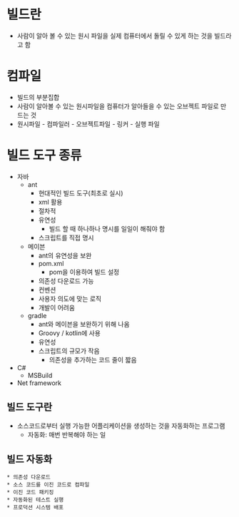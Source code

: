 # 빌드란
* 사람이 알아 볼 수 있는 원시 파일을 실제 컴퓨터에서 돌릴 수 있게 하는 것을 빌드라고 함

# 컴파일
* 빌드의 부분집합
* 사람이 알아볼 수 있는 원시파일을 컴퓨터가 알아들을 수 있는 오브젝트 파일로 만드는 것
* 원시파일 - 컴파일러 - 오브젝트파일 - 링커 - 실행 파일

# 빌드 도구 종류
* 자바
    * ant
        * 현대적인 빌드 도구(최초로 실시)
        * xml 활용
        * 절차적
        * 유연성
            * 빌드 할 때 하나하나 명시를 일일이 해줘야 함
        * 스크립트를 직접 명시
    * 메이븐
        * ant의 유연성을 보완
        * pom.xml
            * pom을 이용하여 빌드 설정
        * 의존성 다운로드 가능
        * 컨벤션
        * 사용자 의도에 맞는 로직
        * 개발이 어려움
    * gradle
        * ant와 메이븐을 보완하기 위해 나옴
        * Groovy / kotlin에 사용
        * 유연성
        * 스크립트의 규모가 작음
            * 의존성을 추가하는 코드 줄이 짧음
* C#
    * MSBuild
* Net framework


## 빌드 도구란
* 소스코드로부터 실행 가능한 어플리케이션을 생성하는 것을 자동화하는 프로그램
    * 자동화: 매번 반복해야 하는 일

## 빌드 자동화
    * 의존성 다운로드
    * 소스 코드를 이진 코드로 컴파일
    * 이진 코드 패키징
    * 자동화된 테스트 실행
    * 프로덕션 시스템 배포
